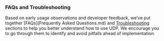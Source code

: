 ### FAQs and Troubleshooting

Based on early usage observations and developer feedback, we’ve put together [FAQs](Frequently Asked Questions.md) and [Troubleshooting](Troubleshooting.md) sections to help you better understand how to use UDP. We encourage you to go through them to identify and avoid pitfalls ahead of implementation.

